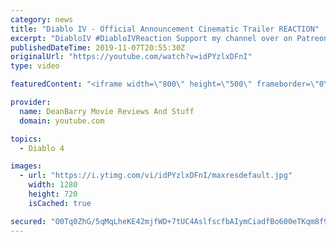 ```yaml
---
category: news
title: "Diablo IV - Official Announcement Cinematic Trailer REACTION"
excerpt: "DiabloIV #DiabloIVReaction Support my channel over on Patreon for some amazing Unedited Reactions AND some Early Release Content: ..."
publishedDateTime: 2019-11-07T20:55:30Z
originalUrl: "https://youtube.com/watch?v=idPYzlxDFnI"
type: video

featuredContent: "<iframe width=\"800\" height=\"500\" frameborder=\"0\" src=\"https://www.youtube.com/embed/idPYzlxDFnI\" allow=\"accelerometer; autoplay; encrypted-media; gyroscope; picture-in-picture\" allowfullscreen></iframe>"

provider:
  name: DeanBarry Movie Reviews And Stuff
  domain: youtube.com

topics:
  - Diablo 4

images:
  - url: "https://i.ytimg.com/vi/idPYzlxDFnI/maxresdefault.jpg"
    width: 1280
    height: 720
    isCached: true

secured: "O0Tq0ZhG/5qMqLheKE42mjfWD+7tUC4AslfscfbAIymCiadfBo600eTKqm8f9bT6XroZ1WIE1+qpAl30FtWpjRFuKz/3WIlWoMPqQ4aGU4KBcuiM/27saHgbIX0A5r1L/cZrxAn+HEAKqH8m5qfwHTSq8RdJm9g8SDbeD92NfvqFGYXOjeFk+M4K3WlXUW/Whvb9mf2/VDjgdmAvi+2W+whEZmQFwA0zroSmZuYAdwlcJj/2WT9aINB1Np4IlsFrGcGHcHVjUpwvuCKyBXYA7lCOlqplsH+nnQ7DsCSj6AOWRlMbwfZrr4NikK7qcWtyRDlTndtaIkCrg8ZiUcjDournmUMQudfhCXpzCPlZAwYB5TJN/ZNh+Z9d/2W1TztqmnZwyTOpB8z7r0H6G/8v7dZW9yGwSH29f2E4ztoySWtHPj5llPG3gzIx07xxR6x2;6nxepbp87xZBoH+B8a3wag=="
---
```


